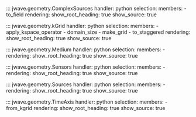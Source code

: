 ::: jwave.geometry.ComplexSources
    handler: python
    selection:
        members:
            - to_field
    rendering:
        show_root_heading: true
        show_source: true

::: jwave.geometry.kGrid
    handler: python
    selection:
        members:
            - apply_kspace_operator
            - domain_size
            - make_grid
            - to_staggered
    rendering:
        show_root_heading: true
        show_source: true

::: jwave.geometry.Medium
    handler: python
    selection:
        members:
            -
    rendering:
        show_root_heading: true
        show_source: true

::: jwave.geometry.Sensors
    handler: python
    selection:
        members:
            -
    rendering:
        show_root_heading: true
        show_source: true

::: jwave.geometry.Sources
    handler: python
    selection:
        members:
            -
    rendering:
        show_root_heading: true
        show_source: true

::: jwave.geometry.TimeAxis
    handler: python
    selection:
        members:
            - from_kgrid
    rendering:
        show_root_heading: true
        show_source: true
